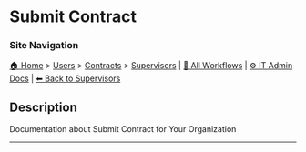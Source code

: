 <!-- description: Documentation about Submit Contract for Your Organization. -->

# Submit Contract

### Site Navigation
[🏠 Home](../../../README.md) > [Users](../../README.md) > [Contracts](../README.md) > [Supervisors](README.md) | [📂 All Workflows](../../../users/users.md) | [⚙ IT Admin Docs](../../../it-admins/README.md) | [⬅ Back to Supervisors](README.md)

## Description
Documentation about Submit Contract for Your Organization

---